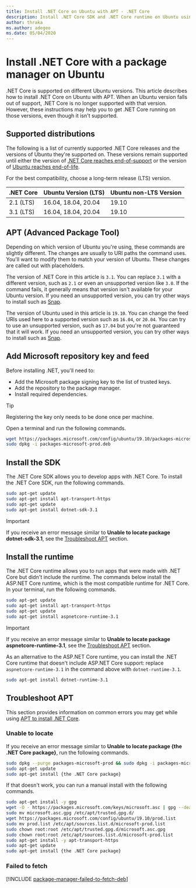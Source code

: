 ```yaml
---
title: Install .NET Core on Ubuntu with APT - .NET Core
description: Install .NET Core SDK and .NET Core runtime on Ubuntu using a package manager.
author: thraka
ms.author: adegeo
ms.date: 05/04/2020
---
```


# Install .NET Core with a package manager on Ubuntu

.NET Core is supported on different Ubuntu versions. This article describes how to install .NET Core on Ubuntu with APT. When an Ubuntu version falls out of support, .NET Core is no longer supported with that version. However, these instructions may help you to get .NET Core running on those versions, even though it isn't supported.

## Supported distributions

The following is a list of currently supported .NET Core releases and the versions of Ubuntu they're supported on. These versions remain supported until either the version of [.NET Core reaches end-of-support](https://dotnet.microsoft.com/platform/support/policy/dotnet-core) or the version of [Ubuntu reaches end-of-life](https://wiki.ubuntu.com/Releases).

For the best compatibility, choose a long-term release (LTS) version.

| .NET Core | Ubuntu Version (LTS) | Ubuntu non-LTS Version |
|-----------|----------------------|------------------------|
| 2.1 (LTS) | 16.04, 18.04, 20.04  | 19.10                  |
| 3.1 (LTS) | 16.04, 18.04, 20.04  | 19.10                  |

## APT (Advanced Package Tool)

Depending on which version of Ubuntu you're using, these commands are slightly different. The changes are usually to URI paths the command uses. You'll want to modify them to match your version of Ubuntu. These changes are called out with placeholders.

The version of .NET Core in this article is `3.1`. You can replace `3.1` with a different version, such as `2.1` or even an unsupported version like `3.0`. If the command fails, it generally means that version isn't available for your Ubuntu version. If you need an unsupported version, you can try other ways to install such as [Snap](#snap).

The version of Ubuntu used in this article is `19.10`. You can change the feed URIs used here to a supported version such as `16.04`, or `20.04`. You can try to use an unsupported version, such as `17.04` but you're not guaranteed that it will work. If you need an unsupported version, you can try other ways to install such as [Snap](#snap).

## Add Microsoft repository key and feed

Before installing .NET, you'll need to:

- Add the Microsoft package signing key to the list of trusted keys.
- Add the repository to the package manager.
- Install required dependencies.

> [!TIP]
> Registering the key only needs to be done once per machine.

Open a terminal and run the following commands.

```bash
wget https://packages.microsoft.com/config/ubuntu/19.10/packages-microsoft-prod.deb -O packages-microsoft-prod.deb
sudo dpkg -i packages-microsoft-prod.deb
```

## Install the SDK

The .NET Core SDK allows you to develop apps with .NET Core. To install the .NET Core SDK, run the following commands.

```bash
sudo apt-get update
sudo apt-get install apt-transport-https
sudo apt-get update
sudo apt-get install dotnet-sdk-3.1
```

> [!IMPORTANT]
> If you receive an error message similar to **Unable to locate package dotnet-sdk-3.1**, see the [Troubleshoot APT](#troubleshoot-apt) section.

## Install the runtime

The .NET Core runtime allows you to run apps that were made with .NET Core but didn't include the runtime. The commands below install the ASP.NET Core runtime, which is the most compatible runtime for .NET Core. In your terminal, run the following commands.

```bash
sudo apt-get update
sudo apt-get install apt-transport-https
sudo apt-get update
sudo apt-get install aspnetcore-runtime-3.1
```

> [!IMPORTANT]
> If you receive an error message similar to **Unable to locate package aspnetcore-runtime-3.1**, see the [Troubleshoot APT](#troubleshoot-apt) section.

As an alternative to the ASP.NET Core runtime, you can install the .NET Core runtime that doesn't include ASP.NET Core support: replace `aspnetcore-runtime-3.1` in the command above with `dotnet-runtime-3.1`.

```bash
sudo apt-get install dotnet-runtime-3.1
```

## Troubleshoot APT

This section provides information on common errors you may get while using [APT to install .NET Core](#apt-advanced-package-tool).

### Unable to locate

If you receive an error message similar to **Unable to locate package {the .NET Core package}**, run the following commands.

```bash
sudo dpkg --purge packages-microsoft-prod && sudo dpkg -i packages-microsoft-prod.deb
sudo apt-get update
sudo apt-get install {the .NET Core package}
```

If that doesn't work, you can run a manual install with the following commands.

```bash
sudo apt-get install -y gpg
wget -O - https://packages.microsoft.com/keys/microsoft.asc | gpg --dearmor -o microsoft.asc.gpg
sudo mv microsoft.asc.gpg /etc/apt/trusted.gpg.d/
wget https://packages.microsoft.com/config/ubuntu/19.10/prod.list
sudo mv prod.list /etc/apt/sources.list.d/microsoft-prod.list
sudo chown root:root /etc/apt/trusted.gpg.d/microsoft.asc.gpg
sudo chown root:root /etc/apt/sources.list.d/microsoft-prod.list
sudo apt-get install -y apt-transport-https
sudo apt-get update
sudo apt-get install {the .NET Core package}
```

### Failed to fetch

[!INCLUDE [package-manager-failed-to-fetch-deb](includes/package-manager-failed-to-fetch-deb.md)]
